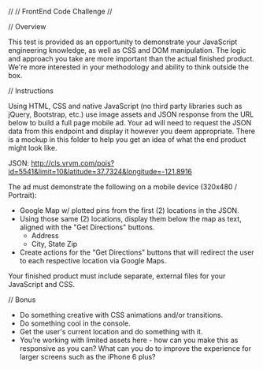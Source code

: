 //
// FrontEnd Code Challenge
//


// Overview

This test is provided as an opportunity to demonstrate your JavaScript engineering knowledge, as well as CSS and DOM manipulation.  The logic and approach you take are more important than the actual finished product.  We're more interested in your methodology and ability to think outside the box.


// Instructions

Using HTML, CSS and native JavaScript (no third party libraries such as jQuery, Bootstrap, etc.) use image assets and JSON response from the URL below to build a full page mobile ad. Your ad will need to request the JSON data from this endpoint and display it however you deem appropriate. There is a mockup in this folder to help you get an idea of what the end product might look like.

JSON: http://cls.vrvm.com/pois?id=5541&limit=10&latitude=37.7324&longitude=-121.8916

The ad must demonstrate the following on a mobile device (320x480 / Portrait):

  - Google Map w/ plotted pins from the first (2) locations in the JSON.
  - Using those same (2) locations, display them below the map as text, aligned with the "Get Directions" buttons.
      - Address
      - City, State Zip
  - Create actions for the "Get Directions" buttons that will redirect the user to each respective location via Google Maps.

Your finished product must include separate, external files for your JavaScript and CSS.


// Bonus

  - Do something creative with CSS animations and/or transitions.
  - Do something cool in the console.
  - Get the user's current location and do something with it.
  - You’re working with limited assets here - how can you make this as responsive as you can? What can you do to improve the experience for larger screens such as the iPhone 6 plus?
